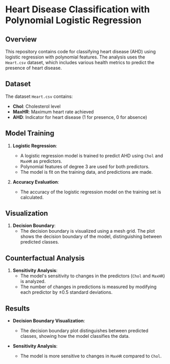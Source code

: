 # Heart Disease Classification with Polynomial Logistic Regression

## Overview

This repository contains code for classifying heart disease (AHD) using logistic regression with polynomial features. The analysis uses the `Heart.csv` dataset, which includes various health metrics to predict the presence of heart disease.

## Dataset

The dataset `Heart.csv` contains:

- **Chol**: Cholesterol level
- **MaxHR**: Maximum heart rate achieved
- **AHD**: Indicator for heart disease (1 for presence, 0 for absence)


## Model Training

1. **Logistic Regression**:
   - A logistic regression model is trained to predict AHD using `Chol` and `MaxHR` as predictors.
   - Polynomial features of degree 3 are used for both predictors.
   - The model is fit on the training data, and predictions are made.

2. **Accuracy Evaluation**:
   - The accuracy of the logistic regression model on the training set is calculated.



## Visualization

1. **Decision Boundary**:
   - The decision boundary is visualized using a mesh grid. The plot shows the decision boundary of the model, distinguishing between predicted classes.

## Counterfactual Analysis

1. **Sensitivity Analysis**:
   - The model's sensitivity to changes in the predictors (`Chol` and `MaxHR`) is analyzed.
   - The number of changes in predictions is measured by modifying each predictor by ±0.5 standard deviations.

## Results

- **Decision Boundary Visualization**:
  - The decision boundary plot distinguishes between predicted classes, showing how the model classifies the data.

- **Sensitivity Analysis**:
  - The model is more sensitive to changes in `MaxHR` compared to `Chol`.
